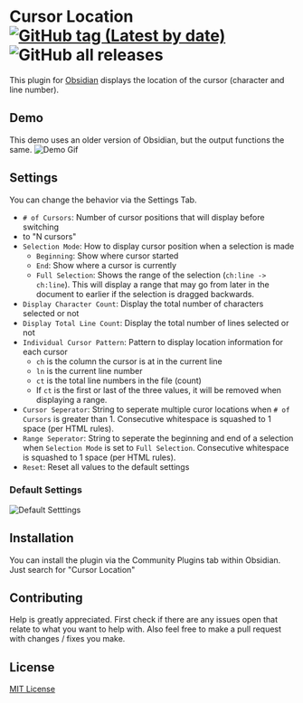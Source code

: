 # Cursor Location [![GitHub tag (Latest by date)](https://img.shields.io/github/v/tag/spslater/obsidian-cursor-location-plugin)](https://github.com/spslater/obsidian-cursor-location-plugin/releases) ![GitHub all releases](https://img.shields.io/github/downloads/spslater/obsidian-cursor-location-plugin/total)
This plugin for [Obsidian](https://obsidian.md/) displays the location of the
cursor (character and line number).

## Demo
This demo uses an older version of Obsidian, but the output functions the same.
![Demo Gif](demo.gif)

## Settings
You can change the behavior via the Settings Tab.
- `# of Cursors`: Number of cursor positions that will display before switching
- to "N cursors"
- `Selection Mode`: How to display cursor position when a selection is made
  - `Beginning`: Show where cursor started
  - `End`: Show where a cursor is currently
  - `Full Selection`: Shows the range of the selection (`ch:line -> ch:line`).
    This will display a range that may go from later in the document to earlier
    if the selection is dragged backwards.
- `Display Character Count`: Display the total number of characters selected or not
- `Display Total Line Count`: Display the total number of lines selected or not
- `Individual Cursor Pattern`: Pattern to display location information for each cursor
  - `ch` is the column the cursor is at in the current line
  - `ln` is the current line number
  - `ct` is the total line numbers in the file (count)
  - If `ct` is the first or last of the three values, it will be removed when
    displaying a range.
- `Cursor Seperator`: String to seperate multiple curor locations when
  `# of Cursors` is greater than 1. Consecutive whitespace is squashed to 1
  space (per HTML rules).
- `Range Seperator`: String to seperate the beginning and end of a selection
  when `Selection Mode` is set to `Full Selection`. Consecutive whitespace is
  squashed to 1 space (per HTML rules).
- `Reset`: Reset all values to the default settings

### Default Settings
![Default Setttings](settings.png)

## Installation
You can install the plugin via the Community Plugins tab within Obsidian.
Just search for "Cursor Location"

## Contributing
Help is greatly appreciated. First check if there are any issues open that
relate to what you want to help with. Also feel free to make a pull request
with changes / fixes you make.

## License
[MIT License](https://opensource.org/licenses/MIT)
